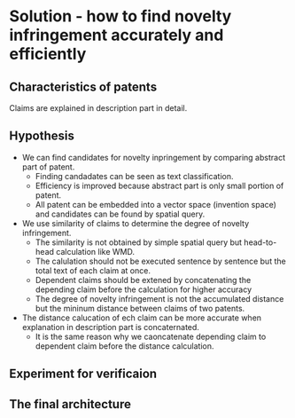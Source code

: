 # Solution - how to find novelty infringement accurately and efficiently

## Characteristics of patents
Claims are explained in description part in detail.

## Hypothesis
* We can find candidates for novelty inpringement by comparing abstract part of patent.
  * Finding candadates can be seen as text classification.
  * Efficiency is improved because abstract part is only small portion of patent.
  * All patent can be embedded into a vector space (invention space) and candidates can be found by spatial query.
* We use similarity of claims to determine the degree of novelty infringement.
  * The similarity is not obtained by simple spatial query but head-to-head calculation like WMD.
  * The calulation should not be executed sentence by sentence but the total text of each claim at once.
  * Dependent claims should be extened by concatenating the depending claim before the calculation for higher accuracy
  * The degree of novelty infringement is not the accumulated distance but the mininum distance between claims of two patents.
* The distance calucation of ech claim can be more accurate when explanation in description part is concaternated.
  * It is the same reason why we caoncatenate depending claim to dependent claim before the distance calculation.

## Experiment for verificaion

## The final architecture
